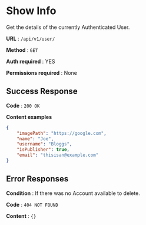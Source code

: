 # Show Info

Get the details of the currently Authenticated User.

**URL** : `/api/v1/user/`

**Method** : `GET`

**Auth required** : YES

**Permissions required** : None

## Success Response

**Code** : `200 OK`

**Content examples**

```json
{
    "imagePath": "https://google.com",
    "name": "Joe",
    "username": "Bloggs",
    "isPublisher": true,
    "email": "thisisan@example.com"
}
```

## Error Responses

**Condition** : If there was no Account available to delete.

**Code** : `404 NOT FOUND`

**Content** : `{}`